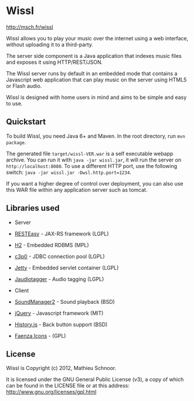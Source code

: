 Wissl
=====
http://msch.fr/wissl

Wissl allows you to play your music over the internet using a web interface,
without uploading it to a third-party.

The server side component is a Java application that indexes music files and
exposes it using HTTP/REST/JSON.

The Wissl server runs by default in an embedded mode that contains a Javascript
web application that can play music on the server using HTML5 or Flash audio.

Wissl is designed with home users in mind and aims to be simple and easy to use.

Quickstart
----------

To build Wissl, you need Java 6+ and Maven.
In the root directory, run `mvn package`.

The generated file `target/wissl-VER.war` is a self executable webapp archive.
You can run it with `java -jar wissl.jar`, it will run the server on `http://localhost:8080`.
To use a different HTTP port, use the following switch: `java -jar wissl.jar -Dwsl.http.port=1234`.

If you want a higher degree of control over deployment, you can also use this WAR file within
any application server such as tomcat.

Libraries used
--------------

* Server
 * [RESTEasy](http://www.jboss.org/resteasy) - JAX-RS framework (LGPL)
 * [H2](http://www.h2database.com/) - Embedded RDBMS (MPL)
 * [c3p0](http://sourceforge.net/projects/c3p0/) - JDBC connection pool (LGPL)
 * [Jetty](http://www.eclipse.org/jetty/) - Embedded servlet container (LGPL)
 * [Jaudiotagger](http://www.jthink.net/jaudiotagger/) - Audio tagging (LGPL)

* Client
 * [SoundManager2](http://www.schillmania.com/projects/soundmanager2/) - Sound playback (BSD)
 * [jQuery](http://jquery.com/) - Javascript framework (MIT)
 * [History.js](https://github.com/balupton/History.js/) - Back button support (BSD)
 * [Faenza Icons](http://tiheum.deviantart.com/art/Faenza-Icons-173323228) - (GPL)

License
-------
Wissl is Copyright (c) 2012, Mathieu Schnoor.

It is licensed under the GNU General Public License (v3),
a copy of which can be found in the LICENSE file or at
this address: http://www.gnu.org/licenses/gpl.html
